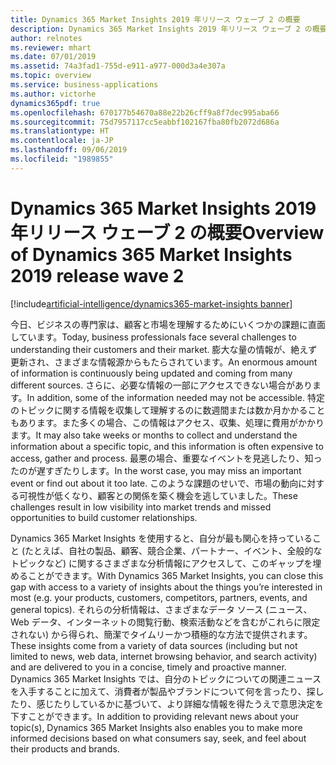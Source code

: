 ```yaml
---
title: Dynamics 365 Market Insights 2019 年リリース ウェーブ 2 の概要
description: Dynamics 365 Market Insights 2019 年リリース ウェーブ 2 の概要
author: relnotes
ms.reviewer: mhart
ms.date: 07/01/2019
ms.assetid: 74a3fad1-755d-e911-a977-000d3a4e307a
ms.topic: overview
ms.service: business-applications
ms.author: victorhe
dynamics365pdf: true
ms.openlocfilehash: 670177b54670a88e22b26cff9a8f7dec995aba66
ms.sourcegitcommit: 75d7957117cc5eabbf102167fba80fb2072d686a
ms.translationtype: HT
ms.contentlocale: ja-JP
ms.lasthandoff: 09/06/2019
ms.locfileid: "1989855"
---
```

# <a name="overview-of-dynamics-365-market-insights-2019-release-wave-2"></a><span data-ttu-id="e4ea5-103">Dynamics 365 Market Insights 2019 年リリース ウェーブ 2 の概要</span><span class="sxs-lookup"><span data-stu-id="e4ea5-103">Overview of Dynamics 365 Market Insights 2019 release wave 2</span></span>
[!include[artificial-intelligence/dynamics365-market-insights banner](../includes/artificial-intelligence/dynamics365-market-insights.md)]

<!--overview start-->
<span data-ttu-id="e4ea5-104">今日、ビジネスの専門家は、顧客と市場を理解するためにいくつかの課題に直面しています。</span><span class="sxs-lookup"><span data-stu-id="e4ea5-104">Today, business professionals face several challenges to understanding their customers and their market.</span></span>  <span data-ttu-id="e4ea5-105">膨大な量の情報が、絶えず更新され、さまざまな情報源からもたらされています。</span><span class="sxs-lookup"><span data-stu-id="e4ea5-105">An enormous amount of information is continuously being updated and coming from many different sources.</span></span>  <span data-ttu-id="e4ea5-106">さらに、必要な情報の一部にアクセスできない場合があります。</span><span class="sxs-lookup"><span data-stu-id="e4ea5-106">In addition, some of the information needed may not be accessible.</span></span>  <span data-ttu-id="e4ea5-107">特定のトピックに関する情報を収集して理解するのに数週間または数か月かかることもあります。また多くの場合、この情報はアクセス、収集、処理に費用がかかります。</span><span class="sxs-lookup"><span data-stu-id="e4ea5-107">It may also take weeks or months to collect and understand the information about a specific topic, and this information is often expensive to access, gather and process.</span></span>  <span data-ttu-id="e4ea5-108">最悪の場合、重要なイベントを見逃したり、知ったのが遅すぎたりします。</span><span class="sxs-lookup"><span data-stu-id="e4ea5-108">In the worst case, you may miss an important event or find out about it too late.</span></span>  <span data-ttu-id="e4ea5-109">このような課題のせいで、市場の動向に対する可視性が低くなり、顧客との関係を築く機会を逃していました。</span><span class="sxs-lookup"><span data-stu-id="e4ea5-109">These challenges result in low visibility into market trends and missed opportunities to build customer relationships.</span></span>  

<span data-ttu-id="e4ea5-110">Dynamics 365 Market Insights を使用すると、自分が最も関心を持っていること (たとえば、自社の製品、顧客、競合企業、パートナー、イベント、全般的なトピックなど) に関するさまざまな分析情報にアクセスして、このギャップを埋めることができます。</span><span class="sxs-lookup"><span data-stu-id="e4ea5-110">With Dynamics 365 Market Insights, you can close this gap with access to a variety of insights about the things you’re interested in most (e.g. your products, customers, competitors, partners, events, and general topics).</span></span> <span data-ttu-id="e4ea5-111">それらの分析情報は、さまざまなデータ ソース (ニュース、Web データ、インターネットの閲覧行動、検索活動などを含むがこれらに限定されない) から得られ、簡潔でタイムリーかつ積極的な方法で提供されます。</span><span class="sxs-lookup"><span data-stu-id="e4ea5-111">These insights come from a variety of data sources (including but not limited to news, web data, internet browsing behavior, and search activity) and are delivered to you in a concise, timely and proactive manner.</span></span>  <span data-ttu-id="e4ea5-112">Dynamics 365 Market Insights では、自分のトピックについての関連ニュースを入手することに加えて、消費者が製品やブランドについて何を言ったり、探したり、感じたりしているかに基づいて、より詳細な情報を得たうえで意思決定を下すことができます。</span><span class="sxs-lookup"><span data-stu-id="e4ea5-112">In addition to providing relevant news about your topic(s), Dynamics 365 Market Insights also enables you to make more informed decisions based on what consumers say, seek, and feel about their products and brands.</span></span>  
<!--overview end-->